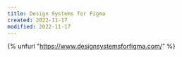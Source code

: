 ```yaml
---
title: Design Systems for Figma
created: 2022-11-17
modified: 2022-11-17
---
```


{% unfurl "https://www.designsystemsforfigma.com/" %}
